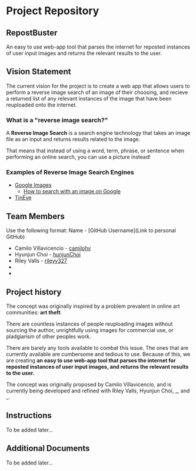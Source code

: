 # Project Repository

## RepostBuster

An easy to use web-app tool that parses the internet for reposted instances of user input images and returns the relevant results to the user.

## Vision Statement

The current vision for the project is to create a web app that allows users to perform a reverse image search of an image of their choosing, and recieve a returned list of any relevant instances of the image that have been reuploaded onto the internet.

### What is a "reverse image search?"

A **Reverse Image Search** is a search engine technology that takes an image file as an input and returns results related to the image.

That means that instead of using a word, term, phrase, or sentence when performing an online search, you can use a picture instead!

### Examples of Reverse Image Search Engines

-   [Google Images](https://www.google.com/imghp?hl=en)
    -   [How to search with an image on Google](https://support.google.com/websearch/answer/1325808?hl=en&co=GENIE.Platform%3DDesktop)
-   [TinEye](https://tineye.com/)

## Team Members

Use the following format:
Name - [GitHub Username](Link to personal GitHub)

-   Camilo Villavicencio - [camilohv](https://github.com/camilohv)
-   Hyunjun Choi - [hunjunChoi](https://github.com/hunjunChoi)
-   Riley Valls - [rileyv327](https://github.com/rileyv327)
-
-

## Project history

The concept was originally inspired by a problem prevalent in online art communities: **art theft**.

There are countless instances of people reuploading images without sourcing the author, unrightfully using images for commercial use, or pladgiarism of other peoples work.

There are barely any tools available to combat this issue. The ones that are currently available are cumbersome and tedious to use. Because of this, we are creating **an easy to use web-app tool that parses the internet for reposted instances of user input images, and returns the relevant results to the user.**

The concept was originally proposed by Camilo Villavicencio, and is currently being developed and refined with Riley Valls, Hyunjun Choi, _, and _.

## Instructions

To be added later...

## Additional Documents

To be added later...
